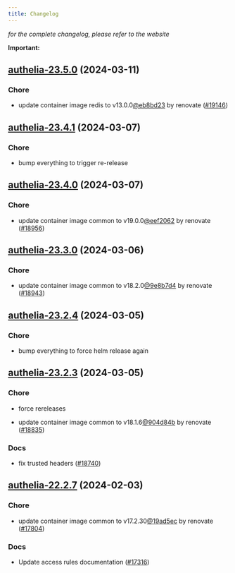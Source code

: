 ```yaml
---
title: Changelog
---
```



*for the complete changelog, please refer to the website*

**Important:**


## [authelia-23.5.0](https://github.com/truecharts/charts/compare/authelia-23.4.1...authelia-23.5.0) (2024-03-11)

### Chore



- update container image redis to v13.0.0[@eb8bd23](https://github.com/eb8bd23) by renovate ([#19146](https://github.com/truecharts/charts/issues/19146))


## [authelia-23.4.1](https://github.com/truecharts/charts/compare/authelia-23.4.0...authelia-23.4.1) (2024-03-07)

### Chore



- bump everything to trigger re-release


## [authelia-23.4.0](https://github.com/truecharts/charts/compare/authelia-23.3.0...authelia-23.4.0) (2024-03-07)

### Chore



- update container image common to v19.0.0[@eef2062](https://github.com/eef2062) by renovate ([#18956](https://github.com/truecharts/charts/issues/18956))


## [authelia-23.3.0](https://github.com/truecharts/charts/compare/authelia-23.2.4...authelia-23.3.0) (2024-03-06)

### Chore



- update container image common to v18.2.0[@9e8b7d4](https://github.com/9e8b7d4) by renovate ([#18943](https://github.com/truecharts/charts/issues/18943))


## [authelia-23.2.4](https://github.com/truecharts/charts/compare/authelia-23.2.3...authelia-23.2.4) (2024-03-05)

### Chore



- bump everything to force helm release again


## [authelia-23.2.3](https://github.com/truecharts/charts/compare/authelia-23.2.1...authelia-23.2.3) (2024-03-05)

### Chore



- force rereleases

- update container image common to v18.1.6[@904d84b](https://github.com/904d84b) by renovate ([#18835](https://github.com/truecharts/charts/issues/18835))

### Docs



- fix trusted headers ([#18740](https://github.com/truecharts/charts/issues/18740))















## [authelia-22.2.7](https://github.com/truecharts/charts/compare/authelia-22.2.6...authelia-22.2.7) (2024-02-03)

### Chore



- update container image common to v17.2.30[@19ad5ec](https://github.com/19ad5ec) by renovate ([#17804](https://github.com/truecharts/charts/issues/17804))

### Docs



- Update access rules documentation ([#17316](https://github.com/truecharts/charts/issues/17316))

